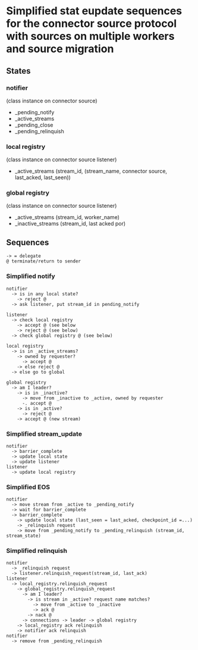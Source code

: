 # Simplified stat eupdate sequences for the connector source protocol with sources on multiple workers and source migration

## States

### notifier
(class instance on connector source)

- _pending_notify
- _active_streams
- _pending_close
- _pending_relinquish


### local registry
(class instance on connector source listener)

- _active_streams (stream_id, (stream_name, connector source, last_acked, last_seen))


### global registry
(class instance on connector source listener)

- _active_streams (stream_id, worker_name)
- _inactive_streams (stream_id, last acked por)


## Sequences

```
-> = delegate
@ terminate/return to sender
```

### Simplified notify

```
notifier
  -> is in any local state?
    -> reject @
  -> ask listener, put stream_id in pending_notify

listener
  -> check local registry
    -> accept @ (see below
    -> reject @ (see below)
  -> check global registry @ (see below)

local registry
  -> is in _active_streams?
    -> owned by requester?
      -> accept @
    -> else reject @
  -> else go to global

global registry
  -> am I leader?
    -> is in _inactive?
      -> move from _inactive to _active, owned by requester
      -. accept @
    -> is in _active?
      -> reject @
    -> accept @ (new stream)
```

### Simplified stream_update

```
notifier
  -> barrier_complete
  -> update local state
  -> update listener
listener
  -> update local registry
```

### Simplified EOS

```
notifier
  -> move stream from _active to _pending_notify
  -> wait for barrier_complete
  -> barrier_complete
    -> update local state (last_seen = last_acked, checkpoint_id =...)
    -> _relinquish request
    -> move from _pending_notify to _pending_relinquish (stream_id, stream_state)
```

### Simplified relinquish

```
notifier
  -> _relinquish request
  -> listener.relinquish_request(stream_id, last_ack)
listener
  -> local_registry.relinquish_request
    -> global_registry.relinquish_request
      -> am I leader?
        -> is stream in _active? request name matches?
          -> move from _active to _inactive
          -> ack @
        -> nack @
      -> connections -> leader -> global registry
    -> local_registry ack relinquish
    -> notifier ack relinquish
notifier
  -> remove from _pending_relinquish
```
